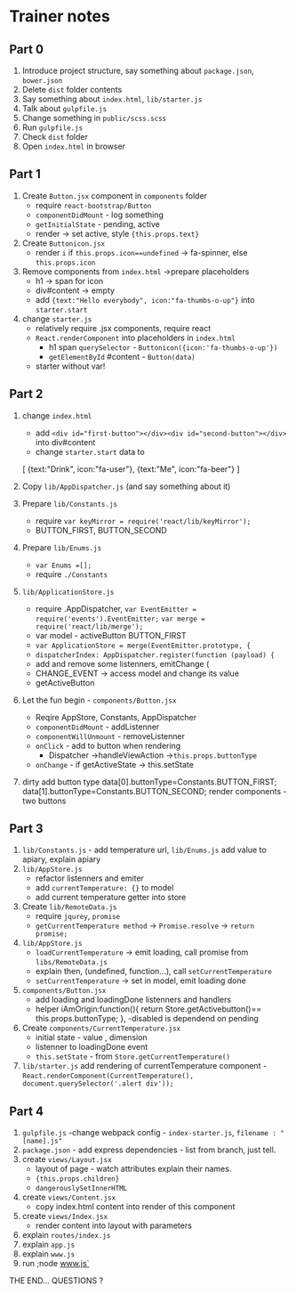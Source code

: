 Trainer notes
=============

Part 0
------
1.  Introduce project structure, say something about `package.json`, `bower.json`
2.  Delete `dist` folder contents
3.  Say something about `index.html`, `lib/starter.js`
4.  Talk about `gulpfile.js`
5.  Change something in `public/scss.scss`
6.  Run `gulpfile.js`
7.  Check `dist` folder
8.  Open `index.html` in browser

Part 1
------

1.  Create `Button.jsx` component in `components` folder
    - require `react-bootstrap/Button`
    - `componentDidMount` - log something
    - `getInitialState` - pending, active
    - render -> set active, style `{this.props.text}`
2.  Create `Buttonicon.jsx`
    - render `i` if `this.props.icon==undefined` -> fa-spinner, else `this.props.icon`
3.  Remove components from `index.html` ->prepare placeholders
    - h1 -> span for icon
    - div#content -> empty
    - add `{text:"Hello everybody", icon:"fa-thumbs-o-up"}` into `starter.start`
4.  change `starter.js`
    - relatively require .jsx components, require react
    - `React.renderComponent` into placeholders in `index.html`
        - h1 span `querySelector` - `Buttonicon({icon:'fa-thumbs-o-up'})`
        - `getElementById` #content - `Button(data)`
    - starter without var!

Part 2
------

1. change `index.html`
    - add `<div id="first-button"></div><div id="second-button"></div>` into div#content
    - change `starter.start` data to
   
 
    [
        {text:"Drink", icon:"fa-user"},
        {text:"Me", icon:"fa-beer"}
    ]
2.  Copy `lib/AppDispatcher.js` (and say something about it)
3.  Prepare `lib/Constants.js` 
    - require `var keyMirror = require('react/lib/keyMirror');`
    - BUTTON_FIRST, BUTTON_SECOND
4.  Prepare `lib/Enums.js`
    - `var Enums =[];`
    - require `./Constants`
5.  `lib/ApplicationStore.js`
    - require .AppDispatcher, `var EventEmitter = require('events').EventEmitter;`
        `var merge = require('react/lib/merge');`
    - var model - activeButton BUTTON_FIRST
    - `var ApplicationStore = merge(EventEmitter.prototype, {`
    - `dispatcherIndex: AppDispatcher.register(function (payload) {`
    - add and remove some listenners, emitChange (
    - CHANGE_EVENT -> access model and change its value
    - getActiveButton
6.  Let the fun begin - `components/Button.jsx`
    - Reqire AppStore, Constants, AppDispatcher
    - `componentDidMount` - addListenner
    - `componentWillUnmount` - removeListenner
    - `onClick` - add to button when rendering
        - Dispatcher ->handleViewAction ->`this.props.buttonType`
    - `onChange` - if getActiveState -> this.setState
7. dirty add button type
        data[0].buttonType=Constants.BUTTON_FIRST;
        data[1].buttonType=Constants.BUTTON_SECOND;
    render components - two buttons

Part 3
------

1. `lib/Constants.js` - add temperature url, `lib/Enums.js` add value to apiary, explain apiary
2. `lib/AppStore.js`
    - refactor listenners and emiter
    - add `currentTemperature: {}` to model
    - add current temperature getter into store
3. Create `lib/RemoteData.js`
    - require `jqurey`, `promise`
    - `getCurrentTemperature method` -> `Promise.resolve` -> `return promise;`
4. `lib/AppStore.js`
    - `loadCurrentTemperature` -> emit loading, call promise from `libs/RemoteData.js`
    - explain then, (undefined, function...), call `setCurrentTemperature`
    - `setCurrentTemperature` -> set in model, emit loading done
5. `components/Button.jsx`
    - add loading and loadingDone listenners and handlers
    - helper
            iAmOrigin:function(){
            return Store.getActivebutton()== this.props.buttonType;
            },
    -disabled is dependend on pending
6. Create `components/CurrentTemperature.jsx`
    - initial state - value , dimension
    - listenner to loadingDone event
    - `this.setState` - from `Store.getCurrentTemperature()`
7. `lib/starter.js` add rendering of currentTemperature component
    -`React.renderComponent(CurrentTemperature(), document.querySelector('.alert div'));`

Part 4
------

1. `gulpfile.js`
    -change webpack config - `index-starter.js`, `filename : "[name].js"`
2. `package.json` - add express dependencies - list from branch, just tell.
3. create `views/Layout.jsx` 
    - layout of page - watch attributes explain their names.
    - `{this.props.children}`
    - `dangerouslySetInnerHTML`
4. create `views/Content.jsx`
    - copy index.html content into render of this component
5. create `views/Index.jsx`
    - render content into layout with parameters
6.  explain `routes/index.js`
7.  explain `app.js`
8.  explain `www.js`
9.  run ;node www.js`


THE END... QUESTIONS ?